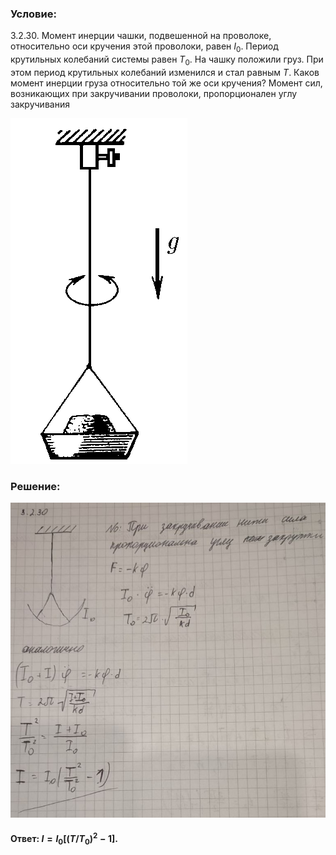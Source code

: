###  Условие:

$3.2.30.$ Момент инерции чашки, подвешенной на проволоке, относительно оси кручения этой проволоки, равен $I_0$. Период крутильных колебаний системы равен $T_0$. На чашку положили груз. При этом период крутильных колебаний изменился и стал равным $T$. Каков момент инерции груза относительно той же оси кручения? Момент сил, возникающих при закручивании проволоки, пропорционален углу закручивания

![|283x553, 67%](../../img/3.2.30/3.2.30.png)

###  Решение:

![|770x769, 67%](../../img/3.2.30/01.jpg)

#### Ответ: $I = I_0[(T /T_0)^2 − 1]$.